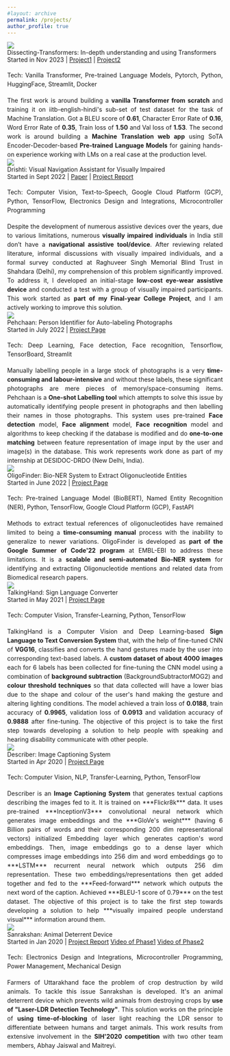 ```yaml
---
#layout: archive
permalink: /projects/
author_profile: true
---
```


<div class="research-block">
	<div class="left">
		<span class="research-img">
			<img src="/images/NMT_gif.gif">
		</span>
	</div>
	<div class="right">
		<div class="title" style="font-size: 14px;">Dissecting-Transformers: In-depth understanding and using Transformers</div>
		<div class="sub-title" style="font-size: 14px;">Started in Nov 2023 | <a target="_blank" class="tab_paper"  href="https://github.com/malayjoshi13/Understanding-Transformer">Project1</a> | <a target="_blank" class="tab_paper"  href="https://github.com/malayjoshi13/NeuralMachineTranslator">Project2</a></div><br>
		<span class="research-text" style="text-align: justify; display: inline-block; font-size: 14px; line-height: 1.5;">Tech: Vanilla Transformer, Pre-trained Language Models, Pytorch, Python, HuggingFace, Streamlit, Docker</span><br><br>			
		<span class="research-text" style="text-align: justify; display: inline-block; line-height: 1.5; font-size: 14px;">The first work is around building a <b>vanilla Transformer from scratch</b> and training it on iitb-english-hindi's sub-set of test dataset for the task of Machine Translation. Got a BLEU score of <b>0.61</b>, Character Error Rate of <b>0.16</b>, Word Error Rate of <b>0.35</b>, Train loss of <b>1.50</b> and Val loss of <b>1.53</b>. The second work is around building a <b>Machine Translation web app</b> using SoTA Encoder-Decoder-based <b>Pre-trained Language Models</b> for gaining hands-on experience working with LMs on a real case at the production level.</span>
	</div>
</div>


<div class="research-block">
	<div class="left">
		<span class="research-img">
			<img src="/images/drishti_gif.gif">
		</span>
	</div>
	<div class="right">
		<div class="title" style="font-size: 14px;">Drishti: Visual Navigation Assistant for Visually Impaired</div>
		<div class="sub-title" style="font-size: 14px;">Started in Sept 2022 | <a target="_blank" class="tab_paper"  href="https://iopscience.iop.org/article/10.1088/1742-6596/2570/1/012032">Paper</a> | <a target="_blank" class="tab_paper"  href="/files/Drishti_Report.pdf">Project Report</a> </div><br>
		<span class="research-text" style="text-align: justify; display: inline-block; font-size: 14px; line-height: 1.5;">Tech: Computer Vision, Text-to-Speech, Google Cloud Platform (GCP), Python, TensorFlow, Electronics Design and Integrations, Microcontroller Programming </span><br><br>			
		<span class="research-text" style="text-align: justify; display: inline-block; line-height: 1.5; font-size: 14px;">Despite the development of numerous assistive devices over the years, due to various limitations, numerous <b>visually impaired individuals</b> in India still don’t have a <b>navigational assistive tool/device</b>. After reviewing related literature, informal discussions with visually impaired individuals, and a formal survey conducted at Raghuveer Singh Memorial Blind Trust in Shahdara (Delhi), my comprehension of this problem significantly improved. To address it, I developed an initial-stage <b>low-cost eye-wear assistive device</b> and conducted a test with a group of visually impaired participants. This work started as <b>part of my Final-year College Project</b>, and I am actively working to improve this solution.</span>
	</div>
</div>


<div class="research-block">
	<div class="left">
		<span class="research-img">
			<img src="/images/Pehchaan_gif.gif">
		</span>
	</div>
	<div class="right">
		<div class="title" style="font-size: 14px;">Pehchaan: Person Identifier for Auto-labeling Photographs</div>
		<div class="sub-title" style="font-size: 14px;">Started in July 2022 | <a target="_blank" class="tab_paper"  href="https://github.com/malayjoshi13/Pehchaan">Project Page</a></div><br>
		<span class="research-text" style="text-align: justify; display: inline-block; font-size: 14px; line-height: 1.5;">Tech: Deep Learning, Face detection, Face recognition, Tensorflow, TensorBoard, Streamlit</span><br><br>			
		<span class="research-text" style="text-align: justify; display: inline-block; line-height: 1.5; font-size: 14px;"> Manually labelling people in a large stock of photographs is a very <b>time-consuming and labour-intensive</b> and without these labels, these significant photographs are mere pieces of memory/space-consuming items. Pehchaan is a <b>One-shot Labelling tool</b> which attempts to solve this issue by automatically identifying people present in photographs and then labelling their names in those photographs. This system uses pre-trained <b>Face detection</b> model, <b>Face alignment</b> model, <b>Face recognition</b> model and algorithms to keep checking if the database is modified and do <b>one-to-one matching</b> between feature representation of image input by the user and image(s) in the database. This work represents work done as part of my internship at DESIDOC-DRDO (New Delhi, India).</span>
	</div>
</div>


<div class="research-block">
	<div class="left">
		<span class="research-img">
			<img src="/images/gsoc_gif.gif">
		</span>
	</div>
	<div class="right">
		<div class="title" style="font-size: 14px;">OligoFinder: Bio-NER System to Extract Oligonucleotide Entities</div>
		<div class="sub-title" style="font-size: 14px;">Started in June 2022 | <a target="_blank" class="tab_paper"  href="https://summerofcode.withgoogle.com/programs/2022/projects/5b96vIqa">Project Page</a></div><br>
		<span class="research-text" style="text-align: justify; display: inline-block; font-size: 14px; line-height: 1.5;">Tech: Pre-trained Language Model (BioBERT), Named Entity Recognition (NER), Python, TensorFlow, Google Cloud Platform (GCP), FastAPI</span><br><br>			
		<span class="research-text" style="text-align: justify; display: inline-block; line-height: 1.5; font-size: 14px;">Methods to extract textual references of oligonucleotides have remained limited to being a <b>time-consuming manual</b> process with the inability to generalize to newer variations. OligoFinder is developed as <b>part of the Google Summer of Code'22 program</b> at EMBL-EBI to address these limitations. It is a <b>scalable and semi-automated Bio-NER system</b> for identifying and extracting Oligonucleotide mentions and related data from Biomedical research papers.</span>
	</div>
</div>


<!-- <div class="research-block">
	<div class="left">
		<span class="research-img">
			<img src="/images/teasers/faceoff.gif">
		</span>
	</div>
	<div class="right">
		<div class="title">News-Shell</div>
		<div class="sub-title">Started in July 2022 | <a target="_blank" class="tab_paper"  href="add link">project page</a></div>
		<div class="sub-title">Tech: add tech </div>		
		<span class="research-text"> tell about project....extension of work "ShortRead" (add link of ShortRead project) started in Dec 2021.......</span>
	</div>
</div> -->


<div class="research-block">
	<div class="left">
		<span class="research-img">
			<img src="/images/talkinghand_gif.gif">
		</span>
	</div>
	<div class="right">
		<div class="title" style="font-size: 14px;">TalkingHand: Sign Language Converter</div>
		<div class="sub-title" style="font-size: 14px;">Started in May 2021 | <a target="_blank" class="tab_paper"  href="https://github.com/malayjoshi13/TalkingHand">Project Page</a></div><br>
		<span class="research-text" style="text-align: justify; display: inline-block; font-size: 14px; line-height: 1.5;">Tech: Computer Vision, Transfer-Learning, Python, TensorFlow </span><br><br>			
		<span class="research-text" style="text-align: justify; display: inline-block; line-height: 1.5; font-size: 14px;"> TalkingHand is a Computer Vision and Deep Learning-based <b>Sign Language to Text Conversion System</b> that, with the help of fine-tuned CNN of <b>VGG16</b>, classifies and converts the hand gestures made by the user into corresponding text-based labels. A <b>custom dataset of about 4000 images</b> each for 6 labels has been collected for fine-tuning the CNN model using a combination of <b>background subtraction</b> (BackgroundSubtractorMOG2) and <b>colour threshold techniques</b> so that data collected will have a lower bias due to the shape and colour of the user's hand making the gesture and altering lighting conditions. The model achieved a train loss of <b>0.0188</b>, train accuracy of <b>0.9965</b>, validation loss of <b>0.0913</b> and validation accuracy of <b>0.9888</b> after fine-tuning. The objective of this project is to take the first step towards developing a solution to help people with speaking and hearing disability communicate with other people. </span>
	</div>
</div>


<div class="research-block">
	<div class="left">
		<span class="research-img">
			<img src="/images/describer_gif.gif">
		</span>
	</div>
	<div class="right">
		<div class="title" style="font-size: 14px;">Describer: Image Captioning System</div>
		<div class="sub-title" style="font-size: 14px;">Started in Apr 2020 | <a target="_blank" class="tab_paper"  href="https://github.com/malayjoshi13/Describer">Project Page</a></div><br>
		<span class="research-text" style="text-align: justify; display: inline-block; font-size: 14px; line-height: 1.5;">Tech: Computer Vision, NLP, Transfer-Learning, Python, TensorFlow </span><br><br>			
		<span class="research-text" style="text-align: justify; display: inline-block; line-height: 1.5; font-size: 14px;">Describer is an <b>Image Captioning System</b> that generates textual captions describing the images fed to it. It is trained on ***Flickr8k*** data. It uses pre-trained ***InceptionV3*** convolutional neural network which generates image embeddings and the ***GloVe's weight*** (having 6 Billion pairs of words and their corresponding 200 dim representational vectors) initialized Embedding layer which generates caption's word embeddings. Then, image embeddings go to a dense layer which compresses image embeddings into 256 dim and word embeddings go to ***LSTM*** recurrent neural network which outputs 256 dim representation. These two embeddings/representations then get added together and fed to the ***Feed-forward*** network which outputs the next word of the caption. Achieved ***BLEU-1 score of 0.79*** on the test dataset. The objective of this project is to take the first step towards developing a solution to help ***visually impaired people understand visual*** information around them.
		</span>
	</div>
</div>


<div class="research-block">
	<div class="left">
		<span class="research-img">
			<img src="/images/Sanrakshan_gif.gif">
		</span>
	</div>
	<div class="right">
		<div class="title" style="font-size: 14px;">Sanrakshan: Animal Deterrent Device</div>
		<div class="sub-title" style="font-size: 14px;">Started in Jan 2020 | <a target="_blank" class="tab_paper" href="https://malayjoshi13.github.io/files/Sanrakshan_Report.pdf">Project Report</a> <a target="_blank" class="tab_paper" href="https://drive.google.com/file/d/1eC4c6zvbNNxLtWwpwbPqL4ohY22w0u4Z/view?usp=sharing">Video of Phase1</a> <a target="_blank" class="tab_paper" href="https://drive.google.com/file/d/1s_1gYTDBr2nosnFjSVyBHP34kpsHunBV/view?usp=sharing">Video of Phase2</a></div><br>
		<span class="research-text" style="text-align: justify; display: inline-block; font-size: 14px; line-height: 1.5;">Tech: Electronics Design and Integrations, Microcontroller Programming, Power Management, Mechanical Design</span><br><br>		
		<span class="research-text" style="text-align: justify; display: inline-block; line-height: 1.5; font-size: 14px;"> Farmers of Uttarakhand face the problem of crop destruction by wild animals. To tackle this issue Sanrakshan is developed. It's an animal deterrent device which prevents wild animals from destroying crops by <b>use of "Laser-LDR Detection Technology"</b>. This solution works on the principle of <b>using time-of-blocking</b> of laser light reaching the LDR sensor to differentiate between humans and target animals. This work results from extensive involvement in the <b>SIH'2020 competition</b> with two other team members, Abhay Jaiswal and Maitreyi.</span>
	</div>
</div>